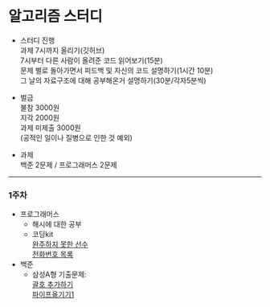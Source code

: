 # 알고리즘 스터디

* 스터디 진행 <br>
과제 7시까지 올리기(깃허브) <br>
7시부터 다른 사람이 올려준 코드 읽어보기(15분) <br>
문제 별로 돌아가면서 피드백 및 자신의 코드 설명하기(1시간 10분) <br>
그 날의 자료구조에 대해 공부해온거 설명하기(30분/각자5분씩)

* 벌금 <br>
불참 3000원 <br>
지각 2000원 <br>
과제 미제출 3000원 <br>
(공적인 일이나 질병으로 인한 것 예외)

* 과제 <br>
백준 2문제 / 프로그래머스 2문제

* * *
### 1주차 <br>
* 프로그래머스
  * 해시에 대한 공부
  * 코딩kit <br>
    [완주하지 못한 선수](https://programmers.co.kr/learn/courses/30/lessons/42576) <br>
    [전화번호 목록](https://programmers.co.kr/learn/courses/30/lessons/42577) <br>
* 백준 
  * 삼성A형 기출문제: <br> 
    [괄호 추가하기](https://www.acmicpc.net/problem/16637) <br>
    [파이프옮기기1](https://www.acmicpc.net/problem/17070) <br>
